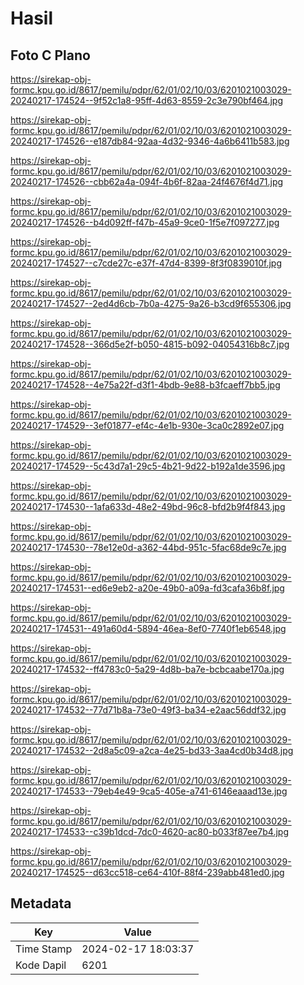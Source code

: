 # Hasil

## Foto C Plano

https://sirekap-obj-formc.kpu.go.id/8617/pemilu/pdpr/62/01/02/10/03/6201021003029-20240217-174524--9f52c1a8-95ff-4d63-8559-2c3e790bf464.jpg

https://sirekap-obj-formc.kpu.go.id/8617/pemilu/pdpr/62/01/02/10/03/6201021003029-20240217-174526--e187db84-92aa-4d32-9346-4a6b6411b583.jpg

https://sirekap-obj-formc.kpu.go.id/8617/pemilu/pdpr/62/01/02/10/03/6201021003029-20240217-174526--cbb62a4a-094f-4b6f-82aa-24f4676f4d71.jpg

https://sirekap-obj-formc.kpu.go.id/8617/pemilu/pdpr/62/01/02/10/03/6201021003029-20240217-174526--b4d092ff-f47b-45a9-9ce0-1f5e7f097277.jpg

https://sirekap-obj-formc.kpu.go.id/8617/pemilu/pdpr/62/01/02/10/03/6201021003029-20240217-174527--c7cde27c-e37f-47d4-8399-8f3f0839010f.jpg

https://sirekap-obj-formc.kpu.go.id/8617/pemilu/pdpr/62/01/02/10/03/6201021003029-20240217-174527--2ed4d6cb-7b0a-4275-9a26-b3cd9f655306.jpg

https://sirekap-obj-formc.kpu.go.id/8617/pemilu/pdpr/62/01/02/10/03/6201021003029-20240217-174528--366d5e2f-b050-4815-b092-04054316b8c7.jpg

https://sirekap-obj-formc.kpu.go.id/8617/pemilu/pdpr/62/01/02/10/03/6201021003029-20240217-174528--4e75a22f-d3f1-4bdb-9e88-b3fcaeff7bb5.jpg

https://sirekap-obj-formc.kpu.go.id/8617/pemilu/pdpr/62/01/02/10/03/6201021003029-20240217-174529--3ef01877-ef4c-4e1b-930e-3ca0c2892e07.jpg

https://sirekap-obj-formc.kpu.go.id/8617/pemilu/pdpr/62/01/02/10/03/6201021003029-20240217-174529--5c43d7a1-29c5-4b21-9d22-b192a1de3596.jpg

https://sirekap-obj-formc.kpu.go.id/8617/pemilu/pdpr/62/01/02/10/03/6201021003029-20240217-174530--1afa633d-48e2-49bd-96c8-bfd2b9f4f843.jpg

https://sirekap-obj-formc.kpu.go.id/8617/pemilu/pdpr/62/01/02/10/03/6201021003029-20240217-174530--78e12e0d-a362-44bd-951c-5fac68de9c7e.jpg

https://sirekap-obj-formc.kpu.go.id/8617/pemilu/pdpr/62/01/02/10/03/6201021003029-20240217-174531--ed6e9eb2-a20e-49b0-a09a-fd3cafa36b8f.jpg

https://sirekap-obj-formc.kpu.go.id/8617/pemilu/pdpr/62/01/02/10/03/6201021003029-20240217-174531--491a60d4-5894-46ea-8ef0-7740f1eb6548.jpg

https://sirekap-obj-formc.kpu.go.id/8617/pemilu/pdpr/62/01/02/10/03/6201021003029-20240217-174532--ff4783c0-5a29-4d8b-ba7e-bcbcaabe170a.jpg

https://sirekap-obj-formc.kpu.go.id/8617/pemilu/pdpr/62/01/02/10/03/6201021003029-20240217-174532--77d71b8a-73e0-49f3-ba34-e2aac56ddf32.jpg

https://sirekap-obj-formc.kpu.go.id/8617/pemilu/pdpr/62/01/02/10/03/6201021003029-20240217-174532--2d8a5c09-a2ca-4e25-bd33-3aa4cd0b34d8.jpg

https://sirekap-obj-formc.kpu.go.id/8617/pemilu/pdpr/62/01/02/10/03/6201021003029-20240217-174533--79eb4e49-9ca5-405e-a741-6146eaaad13e.jpg

https://sirekap-obj-formc.kpu.go.id/8617/pemilu/pdpr/62/01/02/10/03/6201021003029-20240217-174533--c39b1dcd-7dc0-4620-ac80-b033f87ee7b4.jpg

https://sirekap-obj-formc.kpu.go.id/8617/pemilu/pdpr/62/01/02/10/03/6201021003029-20240217-174525--d63cc518-ce64-410f-88f4-239abb481ed0.jpg


## Metadata

| Key        | Value               |
| ---------- | ------------------- |
| Time Stamp | 2024-02-17 18:03:37 |
| Kode Dapil | 6201                |



